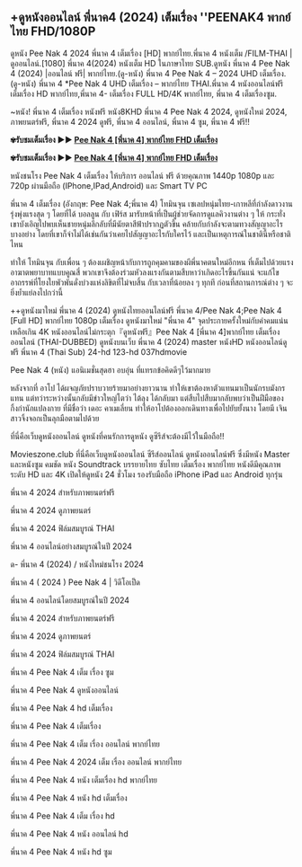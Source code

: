 ## +ดูหนังออนไลน์ พี่นาค4 (2024) เต็มเรื่อง ''PEENAK4 พากย์ไทย FHD/1080P

ดูหนัง Pee Nak 4 2024 พี่นาค 4 เต็มเรื่อง [HD] พากย์ไทย.พี่นาค 4 หนังเต็ม /FILM-THAI | ดูออนไลน์.[1080] พี่นาค 4(2024) หนังเต็ม HD ในภาษาไทย SUB.ดูหนัง พี่นาค 4 Pee Nak 4 (2024) |ออนไลน์ ฟรี| พากย์ไทย.(ดู-หนัง) พี่นาค 4 Pee Nak 4 – 2024 UHD เต็มเรื่อง.(ดู-หนัง) พี่นาค 4 *Pee Nak 4 UHD เต็มเรื่อง – พากย์ไทย THAI.พี่นาค 4 หนังออนไลน์ฟรี เต็มเรื่อง HD พากย์ไทย,พี่นาค 4- เต็มเรื่อง FULL HD/4K พากย์ไทย, พี่นาค 4 เต็มเรื่องซูม.

~หนัง! พี่นาค 4 เต็มเรื่อง หนังฟรี หนัง8KHD พี่นาค 4 Pee Nak 4 2024, ดูหนังใหม่ 2024, ภาพยนตร์ฟรี, พี่นาค 4 2024 ดูฟรี, พี่นาค 4 ออนไลน์, พี่นาค 4 ซูม, พี่นาค 4 ฟรี!!

**✾รับชมเต็มเรื่อง ▶▶ [Pee Nak 4 [พี่นาค 4] พากย์ไทย FHD เต็มเรื่อง](https://movieszone.club/th/1172533/pee-nak-4.html)**

**✾รับชมเต็มเรื่อง ▶▶ [Pee Nak 4 [พี่นาค 4] พากย์ไทย FHD เต็มเรื่อง](https://vip.movieszone.club/th/1172533/pee-nak-4.html)**

หนังชนโรง Pee Nak 4 เต็มเรื่อง ให้บริการ ออนไลน์ ฟรี ด้วยคุณภาพ 1440p 1080p และ 720p ผ่านมือถือ (IPhone,IPad,Android) และ Smart TV PC

พี่นาค 4 เต็มเรื่อง (อังกฤษ: Pee Nak 4;พี่นาค 4) โทมินจุน เซเลปหนุ่มไทย-เกาหลีที่กำลังดาวงานรุ่งพุ่งแรงสุด ๆ โดยที่ได้ บอลลูน กับ เฟิร์ส มารับหน้าที่เป็นผู้ช่วยจัดการดูแลคิวงานต่าง ๆ ให้ กระทั่งเขาบังเอิญไปพบเห็นชายหนุ่มลึกลับที่มีนัยตาสีฟ้าปรากฏตัวขึ้น คล้ายกับกำลังจะตามทวงสัญญาอะไรบางอย่าง โดยที่เขาก็จำไม่ได้เช่นกันว่าเคยไปสัญญาอะไรกับใครไว้ และเป็นเหตุการณ์ในชาตินี้หรือชาติไหน

ทำให้ โทมินจุน กับเพื่อน ๆ ต้องเผชิญหน้ากับการถูกคุมคามของผีพี่นาคตนใหม่อีกหน ที่เต็มไปด้วยแรงอาฆาตพยาบาทแบบคูณสี่ พวกเขาจึงต้องร่วมหัวลงแรงกันตามสืบหาว่าเกิดอะไรขึ้นกันแน่ จะแก้ไขอาถรรพ์ที่โยงใยพัวพันดั่งบ่วงแห่งลิขิตที่ไม่จบสิ้น กับเวลาที่น้อยลง ๆ ทุกที ก่อนที่สถานการณ์ต่าง ๆ จะยิ่งย้ำแย่ลงไปกว่านี้

++ดูหนังมาใหม่ พี่นาค 4 (2024) ดูหนังไทยออนไลน์ฟรี พี่นาค 4/Pee Nak 4;Pee Nak 4 [Full HD] พากย์ไทย 1080p เต็มเรื่อง ดูหนังมาใหม่ "พี่นาค 4" จุดประกายครั้งใหม่กับคำคมแน่นเหลือเกิน 4K หนังออนไลน์ไม่กระตุก『ดูหนังฟรี』Pee Nak 4 [พี่นาค 4]พากย์ไทย เต็มเรื่อง ออนไลน์ (THAI-DUBBED) ดูหนังบนเว็บ พี่นาค 4 (2024) master หนังHD หนังออนไลน์ดูฟรี พี่นาค 4 (Thai Sub) 24-hd 123-hd 037hdmovie

Pee Nak 4 (หนัง) แอนิเมชั่นสุดฮา อบอุ่น ที่แทรกข้อคิดดีๆไว้มากมาย

หลังจากที่ อาโป ได้ผจญภัยปราบวายร้ายมาอย่างยาวนาน ทำให้เขาต้องหาตัวแทนมาเป็นนักรบมังกรแทน แต่ทว่าระหว่างนั้นกลับมีข่าวใหญ่โตว่า ไต้ลุง ได้กลับมา แต่สืบไปสืบมากลับพบว่าเป็นฝีมือของกิ้งก่านักแปลงกาย ที่มีชื่อว่า เดอะ คาเมเลี่ยน ทำให้อาโปต้องออกเดินทางเพื่อไปยับยั้งนาง โดยมี เจิน สาวจิ้งจอกเป็นลุกมือตามไปด้วย

ที่นี่คือเว็บดูหนังออนไลน์ ดูหนังที่คนรักการดูหนัง ดูซีรีส์จะต้องมีไว้ในมือถือ!!

Movieszone.club ที่นี่คือเว็บดูหนังออนไลน์ ซีรีส์ออนไลน์ ดูหนังออนไลน์ฟรี ซึ่งมีหนัง Master และหนังซูม คมชัด หนัง Soundtrack บรรยายไทย ซับไทย เต็มเรื่อง พากย์ไทย หนังดีมีคุณภาพระดับ HD และ 4K เปิดให้ดูหนัง 24 ชั่วโมง รองรับมือถือ iPhone iPad และ Android ทุกรุ่น

พี่นาค 4 2024 สำหรับภาพยนตร์ฟรี

พี่นาค 4 2024 ดูภาพยนตร์

พี่นาค 4 2024 ฟิล์มสมบูรณ์ THAI

พี่นาค 4 ออนไลน์อย่างสมบูรณ์ในปี 2024

ด- พี่นาค 4 (2024) / หนังใหม่ชนโรง 2024

พี่นาค 4 ( 2024 ) Pee Nak 4 | วิดีโอเป็ด

พี่นาค 4 ออนไลน์โดยสมบูรณ์ในปี 2024

พี่นาค 4 2024 สำหรับภาพยนตร์ฟรี

พี่นาค 4 2024 ดูภาพยนตร์

พี่นาค 4 2024 ฟิล์มสมบูรณ์ THAI

พี่นาค 4 Pee Nak 4 เต็ม เรื่อง ซูม

พี่นาค 4 Pee Nak 4 ดูหนังออนไลน์

พี่นาค 4 Pee Nak 4 hd เต็มเรื่อง

พี่นาค 4 Pee Nak 4 เต็มเรื่อง

พี่นาค 4 Pee Nak 4 เต็ม เรื่อง ออนไลน์ พากย์ไทย

พี่นาค 4 Pee Nak 4 2024 เต็ม เรื่อง ออนไลน์ พากย์ไทย

พี่นาค 4 Pee Nak 4 หนัง เต็มเรื่อง hd พากย์ไทย

พี่นาค 4 Pee Nak 4 หนัง hd เต็มเรื่อง

พี่นาค 4 Pee Nak 4 เต็ม เรื่อง hd

พี่นาค 4 Pee Nak 4 หนัง ออนไลน์ hd

พี่นาค 4 Pee Nak 4 หนัง hd ซูม
